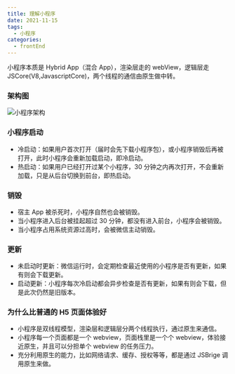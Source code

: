 ```yaml
---
title: 理解小程序
date: 2021-11-15
tags:
  - 小程序
categories:
  - frontEnd
---
```


小程序本质是 Hybrid App（混合 App），渲染层走的 webView，逻辑层走 JSCore(V8,JavascriptCore)，两个线程的通信由原生做中转。

<!-- more -->

### 架构图

![小程序架构](https://pic1.zhimg.com/v2-577d754f01920923e08ab03f3e43f5f0_r.jpg)

### 小程序启动

- 冷启动：如果用户首次打开（届时会先下载小程序包），或小程序销毁后再被打开，此时小程序会重新加载启动，即冷启动。
- 热启动：如果用户已经打开过某个小程序，30 分钟之内再次打开，不会重新加载，只是从后台切换到前台，即热启动。

### 销毁

- 宿主 App 被杀死时，小程序自然也会被销毁。
- 当小程序进入后台被挂起超过 30 分钟，都没有进入前台，小程序会被销毁。
- 当小程序占用系统资源过高时，会被微信主动销毁。

### 更新

- 未启动时更新：微信运行时，会定期检查最近使用的小程序是否有更新，如果有则会下载更新。
- 启动更新：小程序每次冷启动都会异步检查是否有更新，如果有则会下载，但是此次仍然是旧版本。

### 为什么比普通的 H5 页面体验好

- 小程序是双线程模型，渲染层和逻辑层分两个线程执行，通过原生来通信。
- 小程序每一个页面都是一个 webview，页面栈里是一个个 webview，体验接近原生，并且可以分担单个 webview 的任务压力。
- 充分利用原生的能力，比如网络请求、缓存、授权等等，都是通过 JSBrige 调用原生来做。

